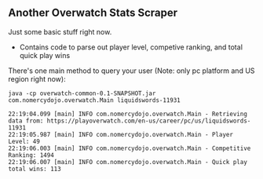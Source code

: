 Another Overwatch Stats Scraper
-------------------------------
Just some basic stuff right now.  
* Contains code to parse out player level, competive ranking, and total quick play wins

There's one main method to query your user (Note: only pc platform and US region right now):
```
java -cp overwatch-common-0.1-SNAPSHOT.jar com.nomercydojo.overwatch.Main liquidswords-11931

22:19:04.099 [main] INFO com.nomercydojo.overwatch.Main - Retrieving data from: https://playoverwatch.com/en-us/career/pc/us/liquidswords-11931
22:19:05.987 [main] INFO com.nomercydojo.overwatch.Main - Player Level: 49
22:19:06.003 [main] INFO com.nomercydojo.overwatch.Main - Competitive Ranking: 1494
22:19:06.007 [main] INFO com.nomercydojo.overwatch.Main - Quick play total wins: 113
```
